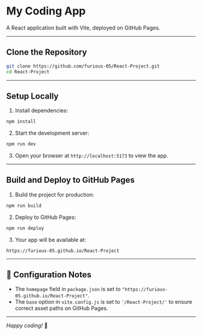# My Coding App

A React application built with Vite, deployed on GitHub Pages.

---

##  Clone the Repository

```bash
git clone https://github.com/furious-05/React-Project.git
cd React-Project
````

---

##  Setup Locally

1. Install dependencies:

```bash
npm install
```

2. Start the development server:

```bash
npm run dev
```

3. Open your browser at `http://localhost:5173` to view the app.

---

##  Build and Deploy to GitHub Pages

1. Build the project for production:

```bash
npm run build
```

2. Deploy to GitHub Pages:

```bash
npm run deploy
```

3. Your app will be available at:

```
https://furious-05.github.io/React-Project
```

---

## 🔧 Configuration Notes

* The `homepage` field in `package.json` is set to `"https://furious-05.github.io/React-Project"`.
* The `base` option in `vite.config.js` is set to `'/React-Project/'` to ensure correct asset paths on GitHub Pages.

---

*Happy coding!* 🎉



